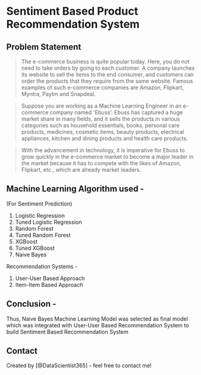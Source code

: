 # Sentiment Based Product Recommendation System

## Problem Statement
> The e-commerce business is quite popular today. Here, you do not need to take orders by going to each customer. A company launches its website to sell the items to the end consumer, and customers can order the products that they require from the same website. Famous examples of such e-commerce companies are Amazon, Flipkart, Myntra, Paytm and Snapdeal.

> Suppose you are working as a Machine Learning Engineer in an e-commerce company named 'Ebuss'. Ebuss has captured a huge market share in many fields, and it sells the products in various categories such as household essentials, books, personal care products, medicines, cosmetic items, beauty products, electrical appliances, kitchen and dining products and health care products.

> With the advancement in technology, it is imperative for Ebuss to grow quickly in the e-commerce market to become a major leader in the market because it has to compete with the likes of Amazon, Flipkart, etc., which are already market leaders.

## Machine Learning Algorithm used - 
(For Sentiment Prediction)
1) Logistic Regression
2) Tuned Logistic Regression
3) Random Forest 
4) Tuned Random Forest
5) XGBoost
6) Tuned XGBoost
7) Naive Bayes

Recommendation Systems - 
1) User-User Based Approach
2) Item-Item Based Approach

## Conclusion - 
Thus, Naive Bayes Machine Learning Model was selected as final model which was integrated with User-User Based Recommendation System to build Sentiment Based Recommendation System

## Contact
Created by [@DataScientist365] - feel free to contact me!
